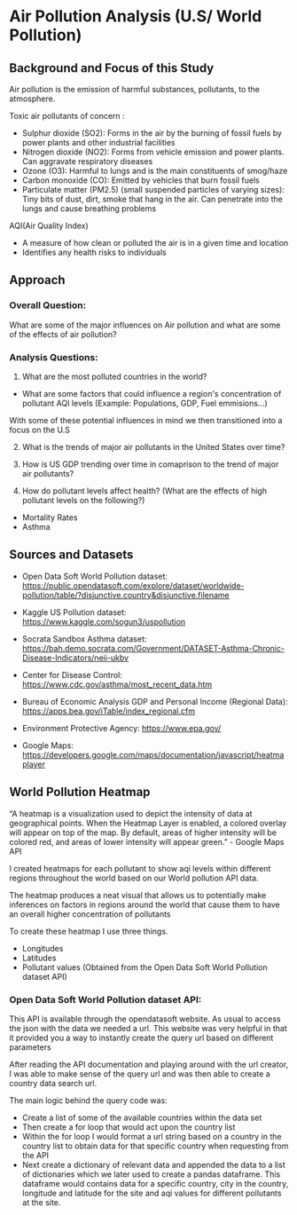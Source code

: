 # Air Pollution Analysis (U.S/ World Pollution)

## Background and Focus of this Study

Air pollution is the emission of harmful substances, pollutants, to the atmosphere.

Toxic air pollutants of concern :
* Sulphur dioxide (SO2): Forms in the air  by the burning of fossil fuels by power plants and other industrial facilities
* Nitrogen dioxide (NO2): Forms from vehicle emission and power plants. Can aggravate respiratory diseases 
* Ozone (O3): Harmful to lungs and is the main constituents of smog/haze
* Carbon monoxide (CO): Emitted by vehicles that burn fossil fuels
* Particulate matter (PM2.5) (small suspended particles of varying sizes): Tiny bits of dust, dirt, smoke that hang in the air. Can penetrate into the lungs and cause breathing problems

AQI(Air  Quality Index)
* A measure of how clean or polluted the air is in a given time and location
* Identifies any health risks to individuals 

## Approach 
### Overall Question:
What are some of the major influences on Air pollution and what are some of the effects of air pollution? 

### Analysis Questions:
1. What are the most polluted countries in the world?
* What are some factors that could influence a region's concentration of pollutant AQI levels
(Example: Populations, GDP, Fuel emmisions...)

With some of these potential influences in mind we then transitioned into a focus on the U.S

2. What is the trends of major air pollutants in the United States over time?

3. How is US GDP trending over time in comaprison to the trend of major air pollutants?

4. How do pollutant levels affect health? 
(What are the effects of high pollutant levels on the following?)
* Mortality Rates
* Asthma

## Sources and Datasets
* Open Data Soft World Pollution dataset:
https://public.opendatasoft.com/explore/dataset/worldwide-pollution/table/?disjunctive.country&disjunctive.filename

* Kaggle US Pollution dataset:
https://www.kaggle.com/sogun3/uspollution

* Socrata Sandbox Asthma dataset:
https://bah.demo.socrata.com/Government/DATASET-Asthma-Chronic-Disease-Indicators/neii-ukbv

* Center for Disease Control: 
https://www.cdc.gov/asthma/most_recent_data.htm

* Bureau of Economic Analysis GDP and Personal Income (Regional Data):  
https://apps.bea.gov/iTable/index_regional.cfm

* Environment Protective Agency: 
https://www.epa.gov/

* Google Maps:
https://developers.google.com/maps/documentation/javascript/heatmaplayer

## World Pollution Heatmap

“A heatmap is a visualization used to depict the intensity of data at geographical points. When the Heatmap Layer is enabled, a colored overlay will appear on top of the map. By default, areas of higher intensity will be colored red, and areas of lower intensity will appear green.” - Google Maps API

I created heatmaps for each pollutant to show aqi levels within different regions throughout the world based on our World pollution API data.

The heatmap produces a neat visual that allows us to potentially make inferences on factors in regions around the world that cause them to have an overall higher concentration of pollutants 

To create these heatmap I use three things.
* Longitudes
* Latitudes
* Pollutant values
(Obtained from the Open Data Soft World Pollution dataset API)

### Open Data Soft World Pollution dataset API:
This API is available through the opendatasoft website. As usual to access the json with the data we needed a url. This website was very helpful in that it provided you a way to instantly create the query url based on different parameters

After reading the API documentation and playing around with the url creator, I was able to make sense of the query url and was then able to create a country data search url.

The main logic behind the query code was:
* Create a list of some of the available countries within the data set
* Then create a for loop that would act upon the country list
* Within the for loop I would format a url string based on a country in the country list to obtain data for that specific country when requesting from the API
* Next create a dictionary of relevant data and appended the data to a list of dictionaries which we later used to create a pandas dataframe.
This dataframe would contains data for a specific country, city in the country, longitude and latitude for the site and aqi values for different pollutants at the site.







